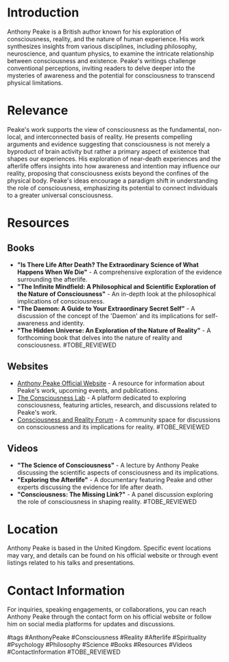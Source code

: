 # Introduction
Anthony Peake is a British author known for his exploration of consciousness, reality, and the nature of human experience. His work synthesizes insights from various disciplines, including philosophy, neuroscience, and quantum physics, to examine the intricate relationship between consciousness and existence. Peake's writings challenge conventional perceptions, inviting readers to delve deeper into the mysteries of awareness and the potential for consciousness to transcend physical limitations.

# Relevance
Peake's work supports the view of consciousness as the fundamental, non-local, and interconnected basis of reality. He presents compelling arguments and evidence suggesting that consciousness is not merely a byproduct of brain activity but rather a primary aspect of existence that shapes our experiences. His exploration of near-death experiences and the afterlife offers insights into how awareness and intention may influence our reality, proposing that consciousness exists beyond the confines of the physical body. Peake's ideas encourage a paradigm shift in understanding the role of consciousness, emphasizing its potential to connect individuals to a greater universal consciousness.

# Resources
## Books
- **"Is There Life After Death? The Extraordinary Science of What Happens When We Die"** - A comprehensive exploration of the evidence surrounding the afterlife.
- **"The Infinite Mindfield: A Philosophical and Scientific Exploration of the Nature of Consciousness"** - An in-depth look at the philosophical implications of consciousness.
- **"The Daemon: A Guide to Your Extraordinary Secret Self"** - A discussion of the concept of the 'Daemon' and its implications for self-awareness and identity.
- **"The Hidden Universe: An Exploration of the Nature of Reality"** - A forthcoming book that delves into the nature of reality and consciousness. #TOBE_REVIEWED

## Websites
- [Anthony Peake Official Website](https://www.anthonypeake.com) - A resource for information about Peake's work, upcoming events, and publications.
- [The Consciousness Lab](https://www.consciousnesslab.com) - A platform dedicated to exploring consciousness, featuring articles, research, and discussions related to Peake's work.
- [Consciousness and Reality Forum](https://www.consciousnessandrealityforum.com) - A community space for discussions on consciousness and its implications for reality. #TOBE_REVIEWED

## Videos
- **"The Science of Consciousness"** - A lecture by Anthony Peake discussing the scientific aspects of consciousness and its implications.
- **"Exploring the Afterlife"** - A documentary featuring Peake and other experts discussing the evidence for life after death.
- **"Consciousness: The Missing Link?"** - A panel discussion exploring the role of consciousness in shaping reality. #TOBE_REVIEWED

# Location
Anthony Peake is based in the United Kingdom. Specific event locations may vary, and details can be found on his official website or through event listings related to his talks and presentations.

# Contact Information
For inquiries, speaking engagements, or collaborations, you can reach Anthony Peake through the contact form on his official website or follow him on social media platforms for updates and discussions.

#tags 
#AnthonyPeake #Consciousness #Reality #Afterlife #Spirituality #Psychology #Philosophy #Science #Books #Resources #Videos #ContactInformation #TOBE_REVIEWED
